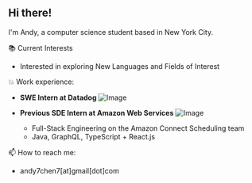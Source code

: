 ## Hi there!

I'm Andy, a computer science student based in New York City.

📚 Current Interests

  * Interested in exploring New Languages and Fields of Interest

💥 Work experience:

- **SWE Intern at Datadog**   ![Image](https://github.com/user-attachments/assets/6aa68617-233c-43b4-9b78-fced5eb4a6c4)
  

    
- **Previous SDE Intern at Amazon Web Services**   ![Image](https://github.com/user-attachments/assets/8dedc44d-41b1-42a7-980b-d56509856c2f)
  * Full-Stack Engineering on the Amazon Connect Scheduling team
  * Java, GraphQL, TypeScript + React.js

📫 How to reach me:
  
  * andy7chen7[at]gmail[dot]com
